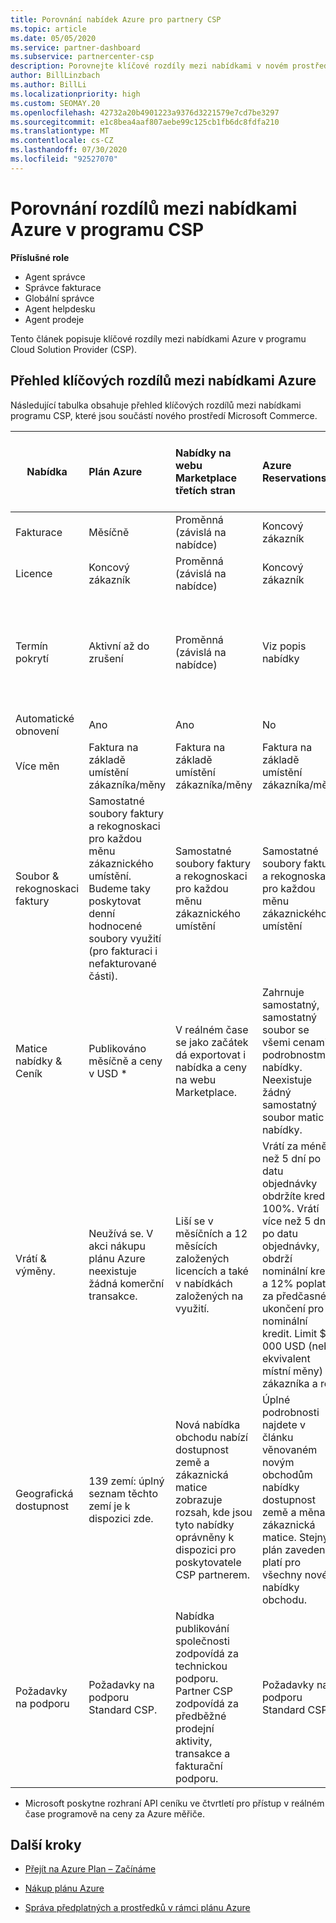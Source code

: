 ```yaml
---
title: Porovnání nabídek Azure pro partnery CSP
ms.topic: article
ms.date: 05/05/2020
ms.service: partner-dashboard
ms.subservice: partnercenter-csp
description: Porovnejte klíčové rozdíly mezi nabídkami v novém prostředí Microsoft Commerce pro partnery v programu Cloud Solution Provider (CSP).
author: BillLinzbach
ms.author: BillLi
ms.localizationpriority: high
ms.custom: SEOMAY.20
ms.openlocfilehash: 42732a20b4901223a9376d3221579e7cd7be3297
ms.sourcegitcommit: e1c8bea4aaf807aebe99c125cb1fb6dc8fdfa210
ms.translationtype: MT
ms.contentlocale: cs-CZ
ms.lasthandoff: 07/30/2020
ms.locfileid: "92527070"
---
```

# <a name="compare-differences-between-azure-offers-in-the-csp-program"></a>Porovnání rozdílů mezi nabídkami Azure v programu CSP

**Příslušné role**

- Agent správce
- Správce fakturace
- Globální správce
- Agent helpdesku
- Agent prodeje

Tento článek popisuje klíčové rozdíly mezi nabídkami Azure v programu Cloud Solution Provider (CSP).

## <a name="overview-of-key-differences-between-azure-offers"></a>Přehled klíčových rozdílů mezi nabídkami Azure

Následující tabulka obsahuje přehled klíčových rozdílů mezi nabídkami programu CSP, které jsou součástí nového prostředí Microsoft Commerce.

|**Nabídka**| **Plán Azure**|**Nabídky na webu Marketplace třetích stran**|**Azure Reservations**|**Předplatná serveru prodávaná prostřednictvím zprostředkovatele CSP**|**Nabídky založené na licencích**|
|-------------------|:------|:-----|:---------|:--------------|:---------|
|Fakturace|Měsíčně|Proměnná (závislá na nabídce)|Koncový zákazník|Předem pro celý termín nebo 3 roky|Měsíčně nebo roční|
|Licence|Koncový zákazník|Proměnná (závislá na nabídce)|Koncový zákazník| Koncový zákazník|Koncový zákazník|
|Termín pokrytí|Aktivní až do zrušení|Proměnná (závislá na nabídce)|Viz popis nabídky|Všechny Azure Reservations mají vlastní jedinečné období pokrytí. Všechna předplatná serveru budou mít vlastní jedinečné období pokrytí.|   Další licence se budou přitahovat do stávajícího období pokrytí.|
|Automatické obnovení|Ano|Ano|No| No|Ano|
|Více měn|Faktura na základě umístění zákazníka/měny|Faktura na základě umístění zákazníka/měny|Faktura na základě umístění zákazníka/měny|Faktura na základě umístění zákazníka/měny|V závislosti na měně partnerského umístění| 
|Soubor & rekognoskaci faktury|Samostatné soubory faktury a rekognoskaci pro každou měnu zákaznického umístění.  Budeme taky poskytovat denní hodnocené soubory využití (pro fakturaci i nefakturované části). |Samostatné soubory faktury a rekognoskaci pro každou měnu zákaznického umístění|Samostatné soubory faktury a rekognoskaci pro každou měnu zákaznického umístění|Samostatné soubory faktury a rekognoskaci pro každou měnu zákaznického umístění|Všechny objednávky na jedné faktuře a souboru rekognoskaci|
|Matice nabídky & Ceník|Publikováno měsíčně a ceny v USD *|V reálném čase se jako začátek dá exportovat i nabídka a ceny na webu Marketplace.|Zahrnuje samostatný, samostatný soubor se všemi cenami a podrobnostmi nabídky. Neexistuje žádný samostatný soubor matic nabídky.||Zahrnuje samostatný, samostatný soubor se všemi cenami a podrobnostmi nabídky. Neexistuje žádná samostatná matice nabídky.| 
|Vrátí & výměny.|Neužívá se. V akci nákupu plánu Azure neexistuje žádná komerční transakce.|Liší se v měsíčních a 12 měsících založených licencích a také v nabídkách založených na využití.|Vrátí za méně než 5 dní po datu objednávky obdržíte kredit 100%. Vrátí více než 5 dní po datu objednávky, obdrží nominální kredit a 12% poplatek za předčasné ukončení pro nominální kredit. Limit $50 000 USD (nebo ekvivalent místní měny) na zákazníka a rok|Vrátí méně než 60 dní od data objednávky. budou se vám zobrazovat ne100% kreditních licenčních klíčů. Částečné návraty nebudou přijímány.|   Pozastavení/zrušení za méně než 30 dnů obdrží kredit 100%. Pozastavení nebo zrušení delší než 30 dnů obdrží hodnocení pro nominální kredit.|
|Geografická dostupnost|139 zemí: úplný seznam těchto zemí je k dispozici zde.|Nová nabídka obchodu nabízí dostupnost země a zákaznická matice zobrazuje rozsah, kde jsou tyto nabídky oprávněny k dispozici pro poskytovatele CSP partnerem.|Úplné podrobnosti najdete v článku věnovaném novým obchodům nabídky dostupnost země a měna zákaznická matice. Stejný plán zavedení platí pro všechny nové nabídky obchodu.|Úplné podrobnosti najdete v článku věnovaném novým obchodům nabídky dostupnost země a měna zákaznická matice.  Stejný plán zavedení platí pro všechny nové nabídky obchodu.|247 zemí|
|Požadavky na podporu|Požadavky na podporu Standard CSP.|Nabídka publikování společnosti zodpovídá za technickou podporu.  Partner CSP zodpovídá za předběžné prodejní aktivity, transakce a fakturační podporu.|Požadavky na podporu Standard CSP.|Požadavky na podporu Standard CSP.|Požadavky na podporu Standard CSP.|

* Microsoft poskytne rozhraní API ceníku ve čtvrtletí pro přístup v reálném čase programově na ceny za Azure měřiče.

## <a name="next-steps"></a>Další kroky

- [Přejít na Azure Plan – Začínáme](azure-plan-get-started.md)

- [Nákup plánu Azure](purchase-azure-plan.md)

- [Správa předplatných a prostředků v rámci plánu Azure](azure-plan-manage.md)